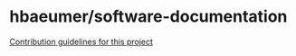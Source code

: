 
hbaeumer/software-documentation
=================

[Contribution guidelines for this project](CONTRIBUTING.md)
